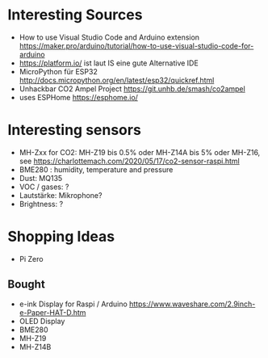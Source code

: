 # Interesting Sources
* How to use Visual Studio Code and Arduino extension https://maker.pro/arduino/tutorial/how-to-use-visual-studio-code-for-arduino
* https://platform.io/ ist laut IS eine gute Alternative IDE
* MicroPython für ESP32 http://docs.micropython.org/en/latest/esp32/quickref.html
* Unhackbar CO2 Ampel Project https://git.unhb.de/smash/co2ampel
* uses ESPHome https://esphome.io/

# Interesting sensors
* MH-Zxx for CO2: MH-Z19 bis 0.5% oder MH-Z14A bis 5% oder MH-Z16, see https://charlottemach.com/2020/05/17/co2-sensor-raspi.html
* BME280 : humidity, temperature and pressure
* Dust: MQ135
* VOC / gases: ?
* Lautstärke: Mikrophone?
* Brightness: ?

# Shopping Ideas
* Pi Zero

## Bought
* e-ink Display for Raspi / Arduino https://www.waveshare.com/2.9inch-e-Paper-HAT-D.htm
* OLED Display
* BME280
* MH-Z19
* MH-Z14B
